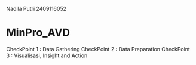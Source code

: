 Nadila Putri
2409116052

# MinPro_AVD
CheckPoint 1 : Data Gathering
CheckPoint 2 : Data Preparation
CheckPoint 3 : Visualisasi, Insight and Action
